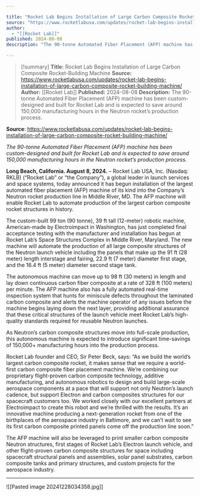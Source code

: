 ```yaml
---

title: "Rocket Lab Begins Installation of Large Carbon Composite Rocket-Building Machine "
source: "https://www.rocketlabusa.com/updates/rocket-lab-begins-installation-of-large-carbon-composite-rocket-building-machine/"
author:
  - "[[Rocket Lab]]"
published: 2024-08-08
description: "The 90-tonne Automated Fiber Placement (AFP) machine has been custom-designed and built for Rocket Lab and is expected to save around 150,000 manufacturing hours in the Neutron rocket’s production process."

---
```

>[!summary]
**Title:** Rocket Lab Begins Installation of Large Carbon Composite Rocket-Building Machine 
**Source:** https://www.rocketlabusa.com/updates/rocket-lab-begins-installation-of-large-carbon-composite-rocket-building-machine/
**Author:** [[Rocket Lab]]
**Published:** 2024-08-08
**Description:** The 90-tonne Automated Fiber Placement (AFP) machine has been custom-designed and built for Rocket Lab and is expected to save around 150,000 manufacturing hours in the Neutron rocket’s production process.

**Source**: https://www.rocketlabusa.com/updates/rocket-lab-begins-installation-of-large-carbon-composite-rocket-building-machine/

*The 90-tonne Automated Fiber Placement (AFP) machine has been custom-designed and built for Rocket Lab and is expected to save around 150,000 manufacturing hours in the Neutron rocket’s production process.*

**Long Beach, California. August 8, 2024.** – Rocket Lab USA, Inc. (Nasdaq: RKLB) (“Rocket Lab” or “the Company”), a global leader in launch services and space systems, today announced it has begun installation of the largest automated fiber placement (AFP) machine of its kind into the Company’s Neutron rocket production line in Middle River, MD. The AFP machine will enable Rocket Lab to automate production of the largest carbon composite rocket structures in history.

The custom-built 99 ton (90 tonne), 39 ft tall (12-meter) robotic machine, American-made by Electroimpact in Washington, has just completed final acceptance testing with the manufacturer and installation has begun at Rocket Lab’s Space Structures Complex in Middle River, Maryland. The new machine will automate the production of all large composite structures of the Neutron launch vehicle including the panels that make up the 91 ft (28 meter) length interstage and fairing, 22.9 ft (7 meter) diameter first stage, and the 16.4 ft (5 meter) diameter second stage tank.

The autonomous machine can move up to 98 ft (30 meters) in length and lay down continuous carbon fiber composite at a rate of 328 ft (100 meters) per minute. The AFP machine also has a fully automated real-time inspection system that hunts for miniscule defects throughout the laminated carbon composite and alerts the machine operator of any issues before the machine begins laying down the next layer, providing additional assurance that these critical structures of the launch vehicle meet Rocket Lab’s high-quality standards required for reusable Neutron launches.

As Neutron’s carbon composite structures move into full-scale production, this autonomous machine is expected to introduce significant time-savings of 150,000+ manufacturing hours into the production process.

Rocket Lab founder and CEO, Sir Peter Beck, says: “As we build the world’s largest carbon composite rocket, it makes sense that we require a world-first carbon composite fiber placement machine. We’re combining our proprietary flight-proven carbon composite technology, additive manufacturing, and autonomous robotics to design and build large-scale aerospace components at a pace that will support not only Neutron’s launch cadence, but support Electron and carbon composites structures for our spacecraft customers too. We worked closely with our excellent partners at Electroimpact to create this robot and we’re thrilled with the results. It’s an innovative machine producing a next-generation rocket from one of the birthplaces of the aerospace industry in Baltimore, and we can’t wait to see its first carbon composite printed panels come off the production line soon.”

The AFP machine will also be leveraged to print smaller carbon composite Neutron structures, first stages of Rocket Lab’s Electron launch vehicle, and other flight-proven carbon composite structures for space including spacecraft structural panels and assemblies, solar panel substrates, carbon composite tanks and primary structures, and custom projects for the aerospace industry.

---
![[Pasted image 20241228034358.jpg]]